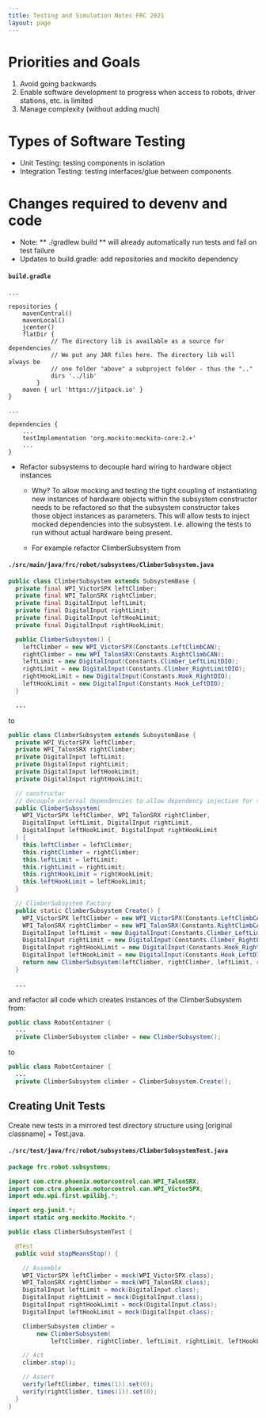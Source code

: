 ```yaml
---
title: Testing and Simulation Notes FRC 2021
layout: page
---
```


# Priorities and Goals

1. Avoid going backwards
2. Enable software development to progress when access to robots, driver stations, etc. is limited
3. Manage complexity (without adding much)

# Types of Software Testing

- Unit Testing: testing components in isolation
- Integration Testing: testing interfaces/glue between components

# Changes required to devenv and code

- Note: ** ./gradlew build ** will already automatically run tests and fail on test failure
- Updates to build.gradle: add repositories and mockito dependency
#### **`build.gradle`**
```
...

repositories {
    mavenCentral()
    mavenLocal()
    jcenter()
    flatDir {
            // The directory lib is available as a source for dependencies
            // We put any JAR files here. The directory lib will always be
            // one folder "above" a subproject folder - thus the ".."
            dirs '../lib'
        }
    maven { url 'https://jitpack.io' }
}

...

dependencies {
    ...
    testImplementation 'org.mockito:mockito-core:2.+'
    ...
}
```
- Refactor subsystems to decouple hard wiring to hardware object instances

  - Why? To allow mocking and testing the tight coupling of instantiating new instances of hardware objects within the subsystem constructor needs to be refactored so that the subsystem constructor takes those object instances as parameters. This will allow tests to inject mocked dependencies into the subsystem. I.e. allowing the tests to run without actual hardware being present. 
  
  - For example refactor ClimberSubsystem from

#### **`./src/main/java/frc/robot/subsystems/ClimberSubsystem.java`**
```java
public class ClimberSubsystem extends SubsystemBase {
  private final WPI_VictorSPX leftClimber;
  private final WPI_TalonSRX rightClimber;
  private final DigitalInput leftLimit;
  private final DigitalInput rightLimit;
  private final DigitalInput leftHookLimit;
  private final DigitalInput rightHookLimit;

  public ClimberSubsystem() {
    leftClimber = new WPI_VictorSPX(Constants.LeftClimbCAN);
    rightClimber = new WPI_TalonSRX(Constants.RightClimbCAN);
    leftLimit = new DigitalInput(Constants.Climber_LeftLimitDIO);
    rightLimit = new DigitalInput(Constants.Climber_RightLimitDIO);
    rightHookLimit = new DigitalInput(Constants.Hook_RightDIO);
    leftHookLimit = new DigitalInput(Constants.Hook_LeftDIO);
  }

  ...
```

to

```java
public class ClimberSubsystem extends SubsystemBase {
  private WPI_VictorSPX leftClimber;
  private WPI_TalonSRX rightClimber;
  private DigitalInput leftLimit;
  private DigitalInput rightLimit;
  private DigitalInput leftHookLimit;
  private DigitalInput rightHookLimit;

  // constructor
  // decouple external dependencies to allow dependency injection for testing
  public ClimberSubsystem(
    WPI_VictorSPX leftClimber, WPI_TalonSRX rightClimber,
    DigitalInput leftLimit, DigitalInput rightLimit,
    DigitalInput leftHookLimit, DigitalInput rightHookLimit
  ) {
    this.leftClimber = leftClimber;
    this.rightClimber = rightClimber;
    this.leftLimit = leftLimit;
    this.rightLimit = rightLimit;
    this.rightHookLimit = rightHookLimit;
    this.leftHookLimit = leftHookLimit;
  }

  // ClimberSubsystem Factory
  public static ClimberSubsystem Create() {
    WPI_VictorSPX leftClimber = new WPI_VictorSPX(Constants.LeftClimbCAN);
    WPI_TalonSRX rightClimber = new WPI_TalonSRX(Constants.RightClimbCAN);
    DigitalInput leftLimit = new DigitalInput(Constants.Climber_LeftLimitDIO);
    DigitalInput rightLimit = new DigitalInput(Constants.Climber_RightLimitDIO);
    DigitalInput rightHookLimit = new DigitalInput(Constants.Hook_RightDIO);
    DigitalInput leftHookLimit = new DigitalInput(Constants.Hook_LeftDIO);
    return new ClimberSubsystem(leftClimber, rightClimber, leftLimit, rightLimit, leftHookLimit, rightHookLimit);
  }
  
  ...
```

and refactor all code which creates instances of the ClimberSubsystem from:

```java
public class RobotContainer {
  ...
  private ClimberSubsystem climber = new ClimberSubsystem();
```

to

```java
public class RobotContainer {
  ...
  private ClimberSubsystem climber = ClimberSubsystem.Create();
```

## Creating Unit Tests

Create new tests in a mirrored test directory structure using [original classname] + Test.java.
#### **`./src/test/java/frc/robot/subsystems/ClimberSubsystemTest.java`**
```java
package frc.robot.subsystems;

import com.ctre.phoenix.motorcontrol.can.WPI_TalonSRX;
import com.ctre.phoenix.motorcontrol.can.WPI_VictorSPX;
import edu.wpi.first.wpilibj.*;

import org.junit.*;
import static org.mockito.Mockito.*;

public class ClimberSubsystemTest {

  @Test
  public void stopMeansStop() {

    // Assemble
    WPI_VictorSPX leftClimber = mock(WPI_VictorSPX.class);
    WPI_TalonSRX rightClimber = mock(WPI_TalonSRX.class);
    DigitalInput leftLimit = mock(DigitalInput.class);
    DigitalInput rightLimit = mock(DigitalInput.class);
    DigitalInput rightHookLimit = mock(DigitalInput.class);
    DigitalInput leftHookLimit = mock(DigitalInput.class);

    ClimberSubsystem climber =
        new ClimberSubsystem(
            leftClimber, rightClimber, leftLimit, rightLimit, leftHookLimit, rightHookLimit);

    // Act
    climber.stop();

    // Assert
    verify(leftClimber, times(1)).set(0);
    verify(rightClimber, times(1)).set(0);
  }
}
```
